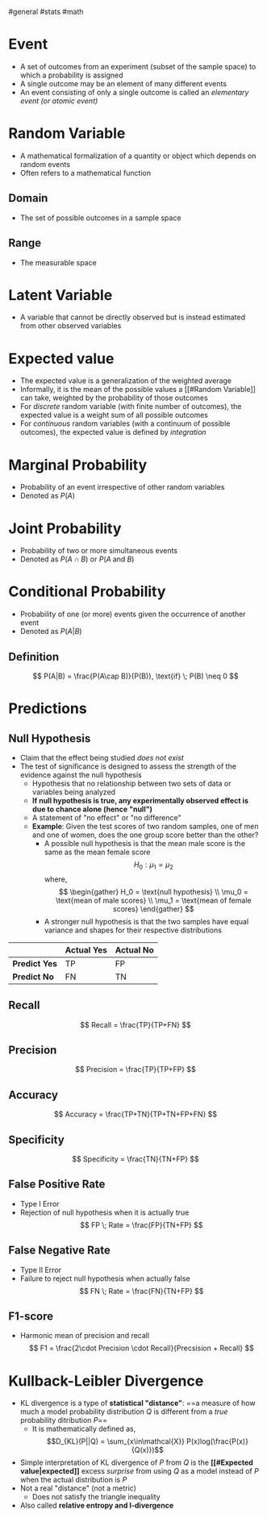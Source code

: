 
#general  #stats #math 
# Event
- A set of outcomes from an experiment (subset of the sample space) to which a probability is assigned
- A single outcome may be an element of many different events
- An event consisting of only a single outcome is called an *elementary event (or atomic event)*
# Random Variable
- A mathematical formalization of a quantity or object which depends on random events
- Often refers to a mathematical function
## Domain
- The set of possible outcomes in a sample space
## Range
- The measurable space 
# Latent Variable
- A variable that cannot be directly observed but is instead estimated from other observed variables
# Expected value
- The expected value is a generalization of the weighted average
- Informally, it is the mean of the possible values a [[#Random Variable]] can take, weighted by the probability of those outcomes
- For *discrete* random variable (with finite number of outcomes), the expected value is a weight sum of all possible outcomes
- For *continuous* random variables (with a continuum of possible outcomes), the expected value is defined by *integration*
# Marginal Probability
- Probability of an event irrespective of other random variables
- Denoted as $P(A)$
# Joint Probability
- Probability of two or more simultaneous events 
- Denoted as $P(A\cap B)$ or $P(A \; \text{and} \; B)$ 
# Conditional Probability
- Probability of one (or more) events given the occurrence of another event
- Denoted as $P(A|B)$ 
## Definition
$$
P(A|B) = \frac{P(A\cap B)}{P(B)}, \text{if} \; P(B) \neq 0
$$
# Predictions

## Null Hypothesis
- Claim that the effect being studied *does not exist*
- The test of significance is designed to assess the strength of the evidence against the null hypothesis
	- Hypothesis that no relationship between two sets of data or variables being analyzed
	- **If null hypothesis is true, any experimentally observed effect is due to chance alone (hence "null")**
	- A statement of "no effect" or "no difference"
	- **Example**: Given the test scores of two random samples, one of men and one of women, does the one group score better than the other?
		- A possible null hypothesis is that the mean male score is the same as the mean female score
		$$
		H_0: \mu_1 = \mu_2
		$$
		where, 
		$$
		\begin{gather}
		H_0 = \text{null hypothesis} \\
		\mu_0 = \text{mean of male scores} \\
		\mu_1 = \text{mean of female scores}
		\end{gather}
		$$
		- A stronger null hypothesis is that the two samples have equal variance and shapes for their respective distributions

|                 | Actual Yes | Actual No |
| --------------- | ---------- | --------- |
| **Predict Yes** | TP         | FP        |
| **Predict No**  | FN         | TN        |

## Recall
$$
Recall = \frac{TP}{TP+FN}
$$

## Precision 
$$
Precision = \frac{TP}{TP+FP}
$$

## Accuracy
$$
Accuracy = \frac{TP+TN}{TP+TN+FP+FN}
$$
## Specificity
$$
Specificity = \frac{TN}{TN+FP}
$$

## False Positive Rate
- Type I Error
- Rejection of null hypothesis when it is actually true
$$
FP \; Rate = \frac{FP}{TN+FP}
$$
## False Negative Rate
- Type II Error
- Failure to reject null hypothesis when actually false
$$
FN \; Rate = \frac{FN}{TN+FP}
$$
## F1-score
- Harmonic mean of precision and recall
$$
F1 = \frac{2\cdot Precision \cdot Recall}{Precsision + Recall}
$$

# Kullback-Leibler Divergence 
- KL divergence is a type of **statistical "distance"**: ==a measure of how much a model probability distribution $Q$ is different from a *true* probability ditribution $P$==
	- It is mathematically defined as,
		$$D_{KL}(P||Q) = \sum_{x\in\mathcal{X}} P(x)log(\frac{P(x)}{Q(x)})$$
- Simple interpretation of KL divergence of $P$ from $Q$ is the **[[#Expected value|expected]]** excess *surprise* from using $Q$ as a model instead of $P$ when the actual distribution is $P$
- Not a real "distance" (not a metric)
	- Does not satisfy the triangle inequality
- Also called **relative entropy and I-divergence** 